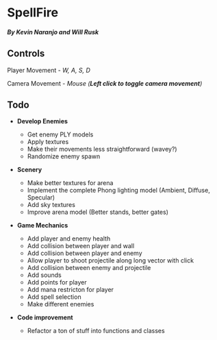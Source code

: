 # SpellFire 
##### By Kevin Naranjo and Will Rusk

## Controls
Player Movement - *W, A, S, D*

Camera Movement - *Mouse (__Left click to toggle camera movement__)*

## Todo
- **Develop Enemies**
	- Get enemy PLY models
	- Apply textures
	- Make their movements less straightforward (wavey?)
	- Randomize enemy spawn

- **Scenery**
	- Make better textures for arena
	- Implement the complete Phong lighting model (Ambient, Diffuse, Specular)
	- Add sky textures
	- Improve arena model (Better stands, better gates)

- **Game Mechanics**
	- Add player and enemy health
	- Add collision between player and wall
	- Add collision between player and enemy
	- Allow player to shoot projectile along long vector with click
	- Add collision between enemy and projectile
	- Add sounds
	- Add points for player
	- Add mana restricton for player
	- Add spell selection 
	- Make different enemies

- **Code improvement**
	- Refactor a ton of stuff into functions and classes

